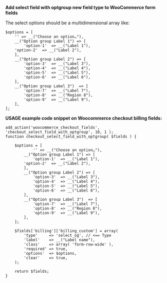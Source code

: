 <strong>Add select field with optgroup new field type to WooCommerce form fields</strong>

The select options should be a multidimensional array like:

<pre><code>$options = [
    '' => __("Choose an option…"),
    __("Option group Label 1") => [
        'option-1' 	=> __("Label 1"),
	'option-2' 	=> __("Label 2"),
    ],
    __("Option group Label 2") => [
        'option-3' 	=> __("Label 3"),
        'option-4' 	=> __("Label 4"),
        'option-5' 	=> __("Label 5"),
        'option-6' 	=> __("Label 6"),
    ],
    __("Option group Label 3")  => [
        'option-7' 	=> __("Label 7"),
        'option-8' 	=> __("Region 8"),
        'option-9' 	=> __("Label 9"),
    ],
];
</code></pre>

<strong>USAGE example code snippet on Woocommerce checkout billing fields:</strong>

<pre><code>add_action('woocommerce_checkout_fields', 'checkout_select_field_with_optgroup', 10, 1 );
function checkout_select_field_with_optgroup( $fields ) {
	
	$options = [
            '' => __("Choose an option…"),
	    __("Option group Label 1") => [
	        'option-1' 	=> __("Label 1"),
		'option-2' 	=> __("Label 2"),
	    ],
	    __("Option group Label 2") => [
	        'option-3' 	=> __("Label 3"),
	        'option-4' 	=> __("Label 4"),
	        'option-5' 	=> __("Label 5"),
	        'option-6' 	=> __("Label 6"),
	    ],
	    __("Option group Label 3")  => [
	        'option-7' 	=> __("Label 7"),
	        'option-8' 	=> __("Region 8"),
	        'option-9' 	=> __("Label 9"),
	    ],
	];
	
	$fields['billing']['billing_custom'] = array(
        'type'     => 'select_og', // <== Type 
        'label'    => __("Label name"),
        'class'    => array( 'form-row-wide' ),
        'required' => true,
        'options'  => $options,
        'clear'    => true,
    );
    
    return $fields;
}
</code></pre>



